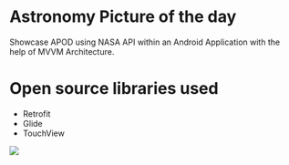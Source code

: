 # Astronomy Picture of the day
Showcase APOD using NASA API within an Android Application with the help of MVVM Architecture. 

# Open source libraries used
* Retrofit
* Glide
* TouchView

<img src="https://github.com/arty-aj/NasaAPI/blob/main/APOD.gif">
